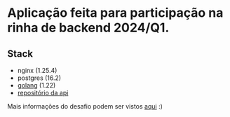# Aplicação feita para participação na rinha de backend 2024/Q1.

## Stack

* nginx (1.25.4)
* postgres (16.2)
* [golang](https://go.dev/) (1.22)
* [repositório da api](https://github.com/andreluizsgf/go-rinha-de-backend-2024)

Mais informações do desafio podem ser vistos [aqui](https://github.com/zanfranceschi/rinha-de-backend-2024-q1) :)